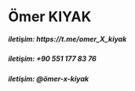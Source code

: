 <div>
  <h1 id="name">Ömer KIYAK</h1>
</div>
<h5>iletişim: https://t.me/omer_X_kiyak</h5>
<h5>iletişim: +90 551 177 83 76</h5>
<h5>iletişim: @ömer-x-kiyak</h5>
